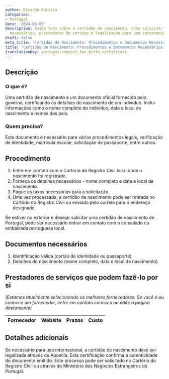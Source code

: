 ```yaml
---
author: Ricardo Batista
categories:
- Portugal
date: '2024-06-07'
description: Saiba tudo sobre a certidão de nascimento, como solicitá-la, documentos
  necessários, prestadores de serviço e legalização para uso internacional em Portugal.
draft: false
meta_title: 'Certidão de Nascimento: Procedimentos e Documentos Necessários'
title: 'Certidão de Nascimento: Procedimentos e Documentos Necessários'
translationKey: portugal-request_for_birth_certificate
---
```



## Descrição
### O que é?
Uma certidão de nascimento é um documento oficial fornecido pelo governo, certificando os detalhes do nascimento de um indivíduo. Inclui informações como o nome completo do indivíduo, data e local de nascimento e nomes dos pais.

### Quem precisa?
Este documento é necessário para vários procedimentos legais, verificação de identidade, matrícula escolar, solicitação de passaporte, entre outros.

## Procedimento
1. Entre em contato com o Cartório do Registro Civil local onde o nascimento foi registrado.
2. Forneça os detalhes necessários - nome completo e data e local de nascimento.
3. Pague as taxas necessárias para a solicitação.
4. Uma vez processada, a certidão de nascimento pode ser retirada no Cartório do Registro Civil ou enviada pelo correio para o endereço designado.

Se estiver no exterior e desejar solicitar uma certidão de nascimento de Portugal, pode ser necessário entrar em contato com o consulado ou embaixada portuguesa local.

## Documentos necessários
1. Identificação válida (cartão de identidade ou passaporte)
2. Detalhes do nascimento (nome completo, data e local de nascimento)

## Prestadores de serviços que podem fazê-lo por si
_(Estamos atualmente selecionando os melhores fornecedores. Se você é ou conhece um fornecedor, entre em contato conosco ou edite a página diretamente)_

| Fornecedor      |     Website     |     Prazos       |       Custo      |
| --------------- | --------------- |  :-------------: | :-------------: |

## Detalhes adicionais
Se necessário para uso internacional, a certidão de nascimento deve ser legalizada através de Apostila. Esta certificação confirma a autenticidade do documento emitido. Este processo pode ser solicitado no Cartório do Registro Civil ou através do Ministério dos Negócios Estrangeiros de Portugal.